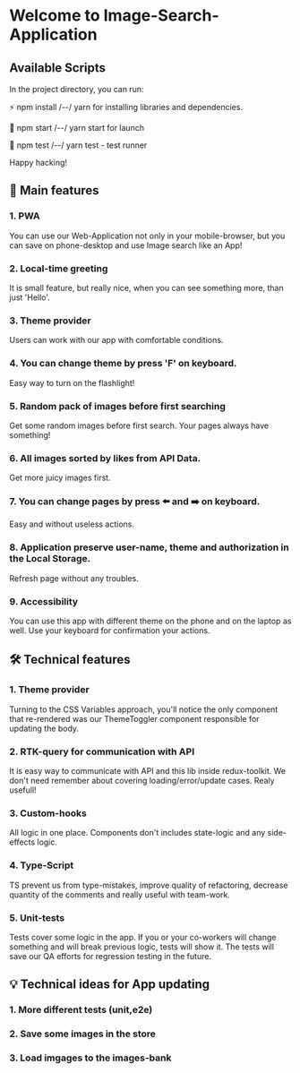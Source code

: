 # Welcome to Image-Search-Application

## Available Scripts

In the project directory, you can run:

⚡ npm install /--/ yarn for installing libraries and dependencies.

🚀 npm start /--/ yarn start for launch

🦉 npm test /--/ yarn test - test runner

Happy hacking!

## 📌 Main features

### 1. PWA
You can use our Web-Application not only in your mobile-browser, but you can save on phone-desktop and use Image search like an App!

### 2. Local-time greeting 
It is small feature, but really nice, when you can see something more, than just 'Hello'.

### 3. Theme provider
Users can work with our app with comfortable conditions.

### 4. You can change theme by press 'F' on keyboard. 
Easy way to turn on the flashlight!

### 5. Random pack of images before first searching
Get some random images before first search. Your pages always have something!

### 6. All images sorted by likes from API Data.
Get more juicy images first.

### 7. You can change pages by press ⬅️ and ➡️ on keyboard.
Easy and without useless actions.

### 8. Application preserve user-name, theme and authorization in the Local Storage. 
Refresh page without any troubles.

### 9. Accessibility
You can use this app with different theme on the phone and on the laptop as well. Use your keyboard for confirmation your actions.


## 🛠️ Technical features

### 1. Theme provider
Turning to the CSS Variables approach, you'll notice the only component that re-rendered was our ThemeToggler component responsible for updating the body.

### 2. RTK-query for communication with API
It is easy way to communicate with API and this lib inside redux-toolkit. 
We don't need remember about covering loading/error/update cases. Realy usefull!

### 3. Custom-hooks
All logic in one place. Components don't includes state-logic and any side-effects logic.

### 4. Type-Script
TS prevent us from type-mistakes, improve quality of refactoring, decrease quantity of the comments and really useful with team-work.

### 5. Unit-tests
Tests cover some logic in the app. If you or your co-workers will change something and will break previous logic, tests will show it. 
The tests will save our QA efforts for regression testing in the future.


## 💡 Technical ideas for App updating

### 1. More different tests (unit,e2e)

### 2. Save some images in the store

### 3. Load imgages to the images-bank


